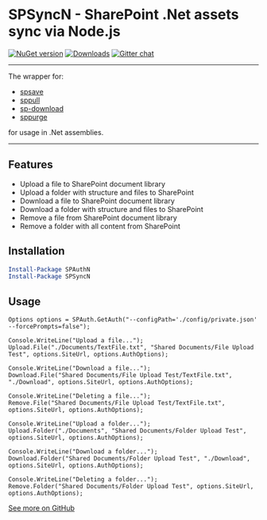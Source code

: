 # SPSyncN - SharePoint .Net assets sync via Node.js

[![NuGet version](https://img.shields.io/nuget/v/SPSyncN.svg)](https://www.nuget.org/packages/SPSyncN)
[![Downloads](https://img.shields.io/nuget/dt/SPSyncN.svg)](https://www.nuget.org/packages/SPSyncN)
[![Gitter chat](https://badges.gitter.im/gitterHQ/gitter.png)](https://gitter.im/sharepoint-node/Lobby)

---

The wrapper for:

- [spsave](https://www.npmjs.com/package/spsave)
- [sppull](https://www.npmjs.com/package/sppull)
- [sp-download](https://www.npmjs.com/package/sp-download)
- [sppurge](https://www.npmjs.com/package/sppurge)

for usage in .Net assemblies.

---

## Features

- Upload a file to SharePoint document library
- Upload a folder with structure and files to SharePoint
- Download a file to SharePoint document library
- Download a folder with structure and files to SharePoint
- Remove a file from SharePoint document library
- Remove a folder with all content from SharePoint

## Installation

```PowerShell
Install-Package SPAuthN
Install-Package SPSyncN
```

## Usage

```CSharp
Options options = SPAuth.GetAuth("--configPath='./config/private.json' --forcePrompts=false");

Console.WriteLine("Upload a file...");
Upload.File("./Documents/TextFile.txt", "Shared Documents/File Upload Test", options.SiteUrl, options.AuthOptions);

Console.WriteLine("Download a file...");
Download.File("Shared Documents/File Upload Test/TextFile.txt", "./Download", options.SiteUrl, options.AuthOptions);

Console.WriteLine("Deleting a file...");
Remove.File("Shared Documents/File Upload Test/TextFile.txt", options.SiteUrl, options.AuthOptions);

Console.WriteLine("Upload a folder...");
Upload.Folder("./Documents", "Shared Documents/Folder Upload Test", options.SiteUrl, options.AuthOptions);

Console.WriteLine("Download a folder...");
Download.Folder("Shared Documents/Folder Upload Test", "./Download", options.SiteUrl, options.AuthOptions);

Console.WriteLine("Deleting a folder...");
Remove.Folder("Shared Documents/Folder Upload Test", options.SiteUrl, options.AuthOptions);
```

[See more on GitHub](https://github.com/koltyakov/SPSyncN)